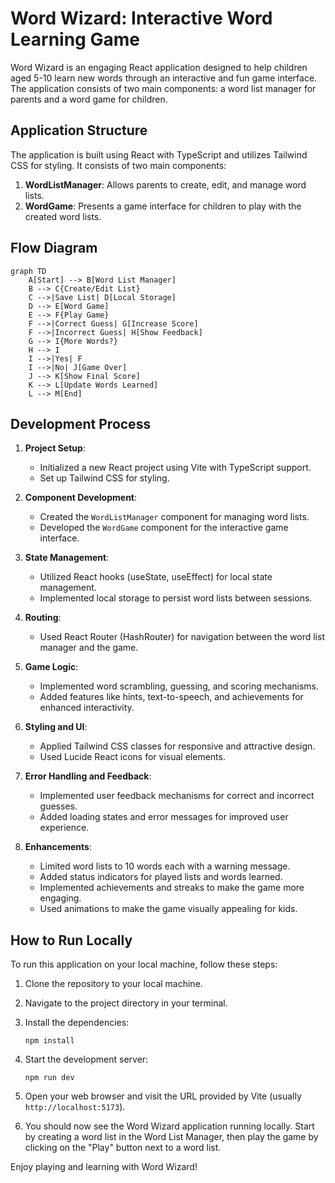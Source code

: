 # Word Wizard: Interactive Word Learning Game

Word Wizard is an engaging React application designed to help children aged 5-10 learn new words through an interactive and fun game interface. The application consists of two main components: a word list manager for parents and a word game for children.

## Application Structure

The application is built using React with TypeScript and utilizes Tailwind CSS for styling. It consists of two main components:

1. **WordListManager**: Allows parents to create, edit, and manage word lists.
2. **WordGame**: Presents a game interface for children to play with the created word lists.

## Flow Diagram

```mermaid
graph TD
    A[Start] --> B[Word List Manager]
    B --> C{Create/Edit List}
    C -->|Save List| D[Local Storage]
    D --> E[Word Game]
    E --> F{Play Game}
    F -->|Correct Guess| G[Increase Score]
    F -->|Incorrect Guess| H[Show Feedback]
    G --> I{More Words?}
    H --> I
    I -->|Yes| F
    I -->|No| J[Game Over]
    J --> K[Show Final Score]
    K --> L[Update Words Learned]
    L --> M[End]
```

## Development Process

1. **Project Setup**: 
   - Initialized a new React project using Vite with TypeScript support.
   - Set up Tailwind CSS for styling.

2. **Component Development**:
   - Created the `WordListManager` component for managing word lists.
   - Developed the `WordGame` component for the interactive game interface.

3. **State Management**:
   - Utilized React hooks (useState, useEffect) for local state management.
   - Implemented local storage to persist word lists between sessions.

4. **Routing**:
   - Used React Router (HashRouter) for navigation between the word list manager and the game.

5. **Game Logic**:
   - Implemented word scrambling, guessing, and scoring mechanisms.
   - Added features like hints, text-to-speech, and achievements for enhanced interactivity.

6. **Styling and UI**:
   - Applied Tailwind CSS classes for responsive and attractive design.
   - Used Lucide React icons for visual elements.

7. **Error Handling and Feedback**:
   - Implemented user feedback mechanisms for correct and incorrect guesses.
   - Added loading states and error messages for improved user experience.

8. **Enhancements**:
   - Limited word lists to 10 words each with a warning message.
   - Added status indicators for played lists and words learned.
   - Implemented achievements and streaks to make the game more engaging.
   - Used animations to make the game visually appealing for kids.

## How to Run Locally

To run this application on your local machine, follow these steps:

1. Clone the repository to your local machine.

2. Navigate to the project directory in your terminal.

3. Install the dependencies:
   ```
   npm install
   ```

4. Start the development server:
   ```
   npm run dev
   ```

5. Open your web browser and visit the URL provided by Vite (usually `http://localhost:5173`).

6. You should now see the Word Wizard application running locally. Start by creating a word list in the Word List Manager, then play the game by clicking on the "Play" button next to a word list.

Enjoy playing and learning with Word Wizard!